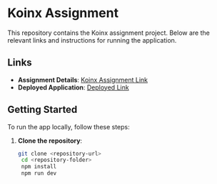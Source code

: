 # Koinx Assignment

This repository contains the Koinx assignment project. Below are the relevant links and instructions for running the application.

## Links
- **Assignment Details**: [Koinx Assignment Link](https://koinx.notion.site/KoinX-Frontend-Intern-Assignment-8d58a764615d445087b666bf0f6daf4a)
- **Deployed Application**: [Deployed Link](https://crypto-dashboard-real-time-bitcoin-and-trending-coins-insights.vercel.app/)

## Getting Started

To run the app locally, follow these steps:

1. **Clone the repository**:
   ```bash
   git clone <repository-url>
    cd <repository-folder>
    npm install
    npm run dev

